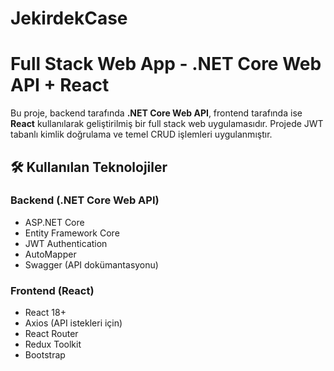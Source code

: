 # JekirdekCase
# Full Stack Web App - .NET Core Web API + React

Bu proje, backend tarafında **.NET Core Web API**, frontend tarafında ise **React** kullanılarak geliştirilmiş bir full stack web uygulamasıdır. Projede JWT tabanlı kimlik doğrulama ve temel CRUD işlemleri uygulanmıştır.
## 🛠️ Kullanılan Teknolojiler

### Backend (.NET Core Web API)

- ASP.NET Core 
- Entity Framework Core
- JWT Authentication
- AutoMapper
- Swagger (API dokümantasyonu)

### Frontend (React)

- React 18+
- Axios (API istekleri için)
- React Router
- Redux Toolkit 
-  Bootstrap
